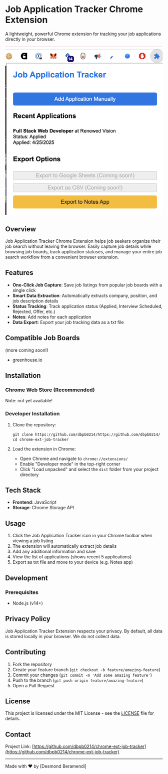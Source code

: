 # Job Application Tracker Chrome Extension

A lightweight, powerful Chrome extension for tracking your job applications directly in your browser.


![Job Application Tracker View](https://github.com/dbpb0214/chrome-ext-job-tracker/raw/main/images/job-app-tracker.png)

## Overview

Job Application Tracker Chrome Extension helps job seekers organize their job search without leaving the browser. Easily capture job details while browsing job boards, track application statuses, and manage your entire job search workflow from a convenient browser extension.

## Features

- **One-Click Job Capture**: Save job listings from popular job boards with a single click
- **Smart Data Extraction**: Automatically extracts company, position, and job description details
- **Status Tracking**: Track application status (Applied, Interview Scheduled, Rejected, Offer, etc.)
- **Notes**: Add notes for each application
- **Data Export**: Export your job tracking data as a txt file

## Compatible Job Boards
(more coming soon!)
- greenhouse.io

## Installation

### Chrome Web Store (Recommended)
Note: not yet available!

### Developer Installation
1. Clone the repository:
   ```
   git clone https://github.com/dbpb0214/https://github.com/dbpb0214/
   cd chrome-ext-job-tracker
   ```

4. Load the extension in Chrome:
   - Open Chrome and navigate to `chrome://extensions/`
   - Enable "Developer mode" in the top-right corner
   - Click "Load unpacked" and select the `dist` folder from your project directory

## Tech Stack

- **Frontend**: JavaScript
- **Storage**: Chrome Storage API

## Usage

1. Click the Job Application Tracker icon in your Chrome toolbar when viewing a job listing
2. The extension will automatically extract job details
3. Add any additional information and save
4. View the list of applications (shows recent 5 applications)
5. Export as txt file and move to your device (e.g. Notes app)

## Development

### Prerequisites
- Node.js (v14+)

## Privacy Policy

Job Application Tracker Extension respects your privacy. By default, all data is stored locally in your browser. We do not collect data. 

## Contributing

1. Fork the repository
2. Create your feature branch (`git checkout -b feature/amazing-feature`)
3. Commit your changes (`git commit -m 'Add some amazing feature'`)
4. Push to the branch (`git push origin feature/amazing-feature`)
5. Open a Pull Request

## License

This project is licensed under the MIT License - see the [LICENSE](LICENSE) file for details.

## Contact

Project Link: [https://github.com/dbpb0214/chrome-ext-job-tracker](https://github.com/dbpb0214/chrome-ext-job-tracker)

---

Made with ❤️ by [Desmond Beramendi]